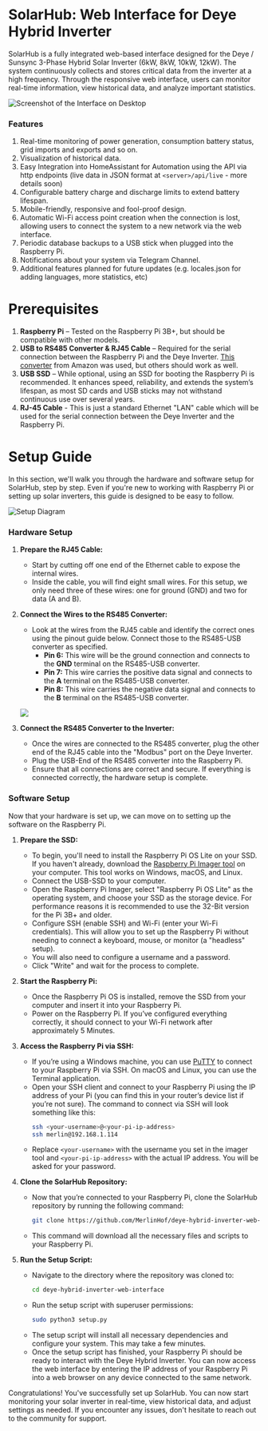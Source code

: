 # SolarHub: Web Interface for Deye Hybrid Inverter

SolarHub is a fully integrated web-based interface designed for the Deye / Sunsync 3-Phase Hybrid Solar Inverter (6kW, 8kW, 10kW, 12kW). The system continuously collects and stores critical data from the inverter at a high frequency. Through the responsive web interface, users can monitor real-time information, view historical data, and analyze important statistics.

![Screenshot of the Interface on Desktop](https://clippy.cc/postimg/698643884444)

### Features

1. Real-time monitoring of power generation, consumption battery status, grid imports and exports and so on.
2. Visualization of historical data.
3. Easy Integration into HomeAssistant for Automation using the API via http endpoints (live data in JSON format at `<server>/api/live` - more details soon)
4. Configurable battery charge and discharge limits to extend battery lifespan.
5. Mobile-friendly, responsive and fool-proof design.
6. Automatic Wi-Fi access point creation when the connection is lost, allowing users to connect the system to a new network via the web interface.
7. Periodic database backups to a USB stick when plugged into the Raspberry Pi.
8. Notifications about your system via Telegram Channel.
9. Additional features planned for future updates (e.g. locales.json for adding languages, more statistics, etc)

# Prerequisites

1. **Raspberry Pi** – Tested on the Raspberry Pi 3B+, but should be compatible with other models.
2. **USB to RS485 Converter & RJ45 Cable** – Required for the serial connection between the Raspberry Pi and the Deye Inverter. [This converter](https://www.amazon.de/dp/B09SB85W3J?psc=1&ref=ppx_yo2ov_dt_b_product_details) from Amazon was used, but others should work as well.
3. **USB SSD** – While optional, using an SSD for booting the Raspberry Pi is recommended. It enhances speed, reliability, and extends the system’s lifespan, as most SD cards and USB sticks may not withstand continuous use over several years.
4. **RJ-45 Cable** - This is just a standard Ethernet "LAN" cable which will be used for the serial connection between the Deye Inverter and the Raspberry Pi.

# Setup Guide

In this section, we'll walk you through the hardware and software setup for SolarHub, step by step. Even if you're new to working with Raspberry Pi or setting up solar inverters, this guide is designed to be easy to follow.

![Setup Diagram](https://clippy.cc/postimg/918690058761)

### Hardware Setup

1. **Prepare the RJ45 Cable:**

   -  Start by cutting off one end of the Ethernet cable to expose the internal wires.
   -  Inside the cable, you will find eight small wires. For this setup, we only need three of these wires: one for ground (GND) and two for data (A and B).

2. **Connect the Wires to the RS485 Converter:**

   -  Look at the wires from the RJ45 cable and identify the correct ones using the pinout guide below. Connect those to the RS485-USB converter as specified.
      -  **Pin 6:** This wire will be the ground connection and connects to the **GND** terminal on the RS485-USB converter.
      -  **Pin 7:** This wire carries the positive data signal and connects to the **A** terminal on the RS485-USB converter.
      -  **Pin 8:** This wire carries the negative data signal and connects to the **B** terminal on the RS485-USB converter.

   ![](https://clippy.cc/postimg/803908543956)

3. **Connect the RS485 Converter to the Inverter:**

   -  Once the wires are connected to the RS485 converter, plug the other end of the RJ45 cable into the "Modbus" port on the Deye Inverter.
   -  Plug the USB-End of the RS485 converter into the Raspberry Pi.
   -  Ensure that all connections are correct and secure. If everything is connected correctly, the hardware setup is complete.

### Software Setup

Now that your hardware is set up, we can move on to setting up the software on the Raspberry Pi.

1. **Prepare the SSD:**

   -  To begin, you'll need to install the Raspberry Pi OS Lite on your SSD. If you haven't already, download the [Raspberry Pi Imager tool](https://www.raspberrypi.org/software/) on your computer. This tool works on Windows, macOS, and Linux.
   -  Connect the USB-SSD to your computer.
   -  Open the Raspberry Pi Imager, select "Raspberry Pi OS Lite" as the operating system, and choose your SSD as the storage device. For performance reasons it is recommended to use the 32-Bit version for the Pi 3B+ and older.
   -  Configure SSH (enable SSH) and Wi-Fi (enter your Wi-Fi credentials). This will allow you to set up the Raspberry Pi without needing to connect a keyboard, mouse, or monitor (a "headless" setup).
   -  You will also need to configure a username and a password.
   -  Click "Write" and wait for the process to complete.

2. **Start the Raspberry Pi:**

   -  Once the Raspberry Pi OS is installed, remove the SSD from your computer and insert it into your Raspberry Pi.
   -  Power on the Raspberry Pi. If you’ve configured everything correctly, it should connect to your Wi-Fi network after approximately 5 Minutes.

3. **Access the Raspberry Pi via SSH:**

   -  If you’re using a Windows machine, you can use [PuTTY](https://www.putty.org/) to connect to your Raspberry Pi via SSH. On macOS and Linux, you can use the Terminal application.
   -  Open your SSH client and connect to your Raspberry Pi using the IP address of your Pi (you can find this in your router’s device list if you’re not sure). The command to connect via SSH will look something like this:
      ```bash
      ssh <your-username>@<your-pi-ip-address>
      ssh merlin@192.168.1.114
      ```
   -  Replace `<your-username>` with the username you set in the imager tool and `<your-pi-ip-address>` with the actual IP address. You will be asked for your password.

4. **Clone the SolarHub Repository:**

   -  Now that you’re connected to your Raspberry Pi, clone the SolarHub repository by running the following command:
      ```bash
      git clone https://github.com/MerlinHof/deye-hybrid-inverter-web-interface.git
      ```
   -  This command will download all the necessary files and scripts to your Raspberry Pi.

5. **Run the Setup Script:**

   -  Navigate to the directory where the repository was cloned to:
      ```bash
      cd deye-hybrid-inverter-web-interface
      ```
   -  Run the setup script with superuser permissions:
      ```bash
      sudo python3 setup.py
      ```
   -  The setup script will install all necessary dependencies and configure your system. This may take a few minutes.
   -  Once the setup script has finished, your Raspberry Pi should be ready to interact with the Deye Hybrid Inverter. You can now access the web interface by entering the IP address of your Raspberry Pi into a web browser on any device connected to the same network.

Congratulations! You've successfully set up SolarHub. You can now start monitoring your solar inverter in real-time, view historical data, and adjust settings as needed. If you encounter any issues, don't hesitate to reach out to the community for support.
